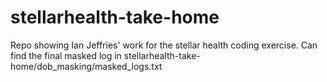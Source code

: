 # stellarhealth-take-home
Repo showing Ian Jeffries' work for the stellar health coding exercise. Can find the final masked log in 
stellarhealth-take-home/dob_masking/masked_logs.txt

